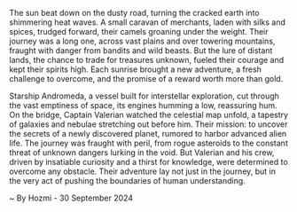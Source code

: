 
The sun beat down on the dusty road, turning the cracked earth into shimmering heat waves.  A small caravan of merchants, laden with silks and spices, trudged forward, their camels groaning under the weight.  Their journey was a long one, across vast plains and over towering mountains, fraught with danger from bandits and wild beasts.  But the lure of distant lands, the chance to trade for treasures unknown, fueled their courage and kept their spirits high. Each sunrise brought a new adventure, a fresh challenge to overcome, and the promise of a reward worth more than gold.

Starship Andromeda, a vessel built for interstellar exploration, cut through the vast emptiness of space, its engines humming a low, reassuring hum.  On the bridge, Captain Valerian watched the celestial map unfold, a tapestry of galaxies and nebulae stretching out before him.  Their mission: to uncover the secrets of a newly discovered planet, rumored to harbor advanced alien life.  The journey was fraught with peril, from rogue asteroids to the constant threat of unknown dangers lurking in the void. But Valerian and his crew, driven by insatiable curiosity and a thirst for knowledge, were determined to overcome any obstacle. Their adventure lay not just in the journey, but in the very act of pushing the boundaries of human understanding. 

~ By Hozmi - 30 September 2024
